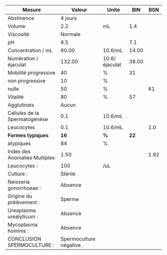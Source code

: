 |            Mesure           |         Valeur        |    Unité    |  BIN | BSN|
|-----------------------------|-----------------------|-------------|------|----|
|          Abstinence         |        4 jours        |             |      |    |
|            Volume           |          2.2          |      mL     |  1.4 |    |
|          Viscosité          |        Normale        |             |      |    |
|              pH             |          8.5          |             |  7.1 |    |
|      Concentration / mL     |         60.00         |   10.6/mL   | 14.00|    |
|    Numération / éjaculat    |         132.00        |10.6/éjaculat| 38.00|    |
|     Mobilité progressive    |           40          |      %      |  31  |    |
|       non progressive       |           10          |      %      |      |    |
|            nulle            |           50          |      %      |      | 61 |
|           Vitalité          |           80          |      %      |  57  |    |
|         Agglutinats         |         Aucun         |             |      |    |
|Cellules de la Spermatogénèse|          0.1          |   10.6/mL   |      |    |
|          Leucocytes         |          0.1          |   10.6/mL   |      | 1.0|
|     **Formes typiques**     |         **16**        |    **%**    |**22**|    |
|          atypiques          |           84          |      %      |      |    |
|Index des Anomalies Multiples|          1.50         |             |      |1.92|
|         Leucocytes :        |          100          |     /uL     |      |    |
|          Culture :          |        Stérile        |             |      |    |
|   Neisseria gonorrhoeae :   |        Absence        |             |      |    |
|   Origine du prélèvement :  |         Sperme        |             |      |    |
|   Ureaplasma urealyticum :  |        Absence        |             |      |    |
|     Mycoplasma hominis :    |        Absence        |             |      |    |
|  CONCLUSION SPERMOCULTURE : |Spermoculture négative.|             |      |    |
